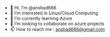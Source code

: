 - 👋 Hi, I’m @anshad666
- 👀 I’m interested in Linux/Cloud Computing 
- 🌱 I’m currently learning Azure 
- 💞️ I’m looking to collaborate on azure projects 
- 📫 How to reach me : anshad666@gmail.com

<!---
anshad666/anshad666 is a ✨ special ✨ repository because its `README.md` (this file) appears on your GitHub profile.
You can click the Preview link to take a look at your changes.
--->
